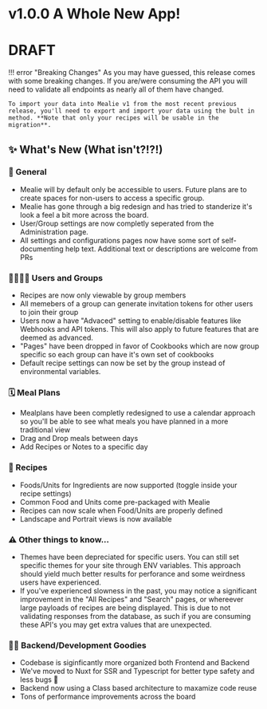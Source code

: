 # v1.0.0 A Whole New App!

# DRAFT

!!! error "Breaking Changes"
    As you may have guessed, this release comes with some breaking changes. If you are/were consuming the API you will need to validate all endpoints as nearly all of them have changed. 

    To import your data into Mealie v1 from the most recent previous release, you'll need to export and import your data using the bult in method. **Note that only your recipes will be usable in the migration**.


## ✨ What's New (What isn't?!?!)

### 🥳 General
- Mealie will by default only be accessible to users. Future plans are to create spaces for non-users to access a specific group.
- Mealie has gone through a big redesign and has tried to standerize it's look a feel a bit more across the board.
- User/Group settings are now completly seperated from the Administration page.
- All settings and configurations pages now have some sort of self-documenting help text. Additional text or descriptions are welcome from PRs

### 👨‍👩‍👧‍👦 Users and Groups
- Recipes are now only viewable by group members
- All memebers of a group can generate invitation tokens for other users to join their group
- Users now a have "Advaced" setting to enable/disable features like Webhooks and API tokens. This will also apply to future features that are deemed as advanced.
- "Pages" have been dropped in favor of Cookbooks which are now group specific so each group can have it's own set of cookbooks
- Default recipe settings can now be set by the group instead of environmental variables.


### 🗓 Meal Plans
- Mealplans have been completly redesigned to use a calendar approach so you'll be able to see what meals you have planned in a more traditional view
- Drag and Drop meals between days
- Add Recipes or Notes to a specific day

### 🥙 Recipes
- Foods/Units for Ingredients are now supported (toggle inside your recipe settings)
- Common Food and Units come pre-packaged with Mealie
- Recipes can now scale when Food/Units are properly defined
- Landscape and Portrait views is now available

### ⚠️ Other things to know...
- Themes have been depreciated for specific users. You can still set specific themes for your site through ENV variables. This approach should yield much better results for perforance and some weirdness users have experienced.
- If you've experienced slowness in the past, you may notice a significant improvement in the "All Recipes" and "Search" pages, or whereever large payloads of recipes are being displayed. This is due to not validating responses from the database, as such if you are consuming these API's you may get extra values that are unexpected.


### 👨‍💻 Backend/Development Goodies
- Codebase is siginficantly more organized both Frontend and Backend
- We've moved to Nuxt for SSR and Typescript for better type safety and less bugs 🎉
- Backend now using a Class based architecture to maxamize code reuse
- Tons of performance improvements across the board
